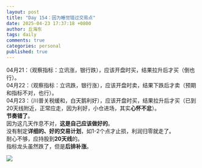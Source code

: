 ```yaml
---
layout: post
title: "Day 154：因为睡觉错过交易点"
date: 2025-04-23 17:37:18 +0800
author: 丘海东 
tags: daily
comments: true
categories: personal
published: true
---
```

04月21：（观察指标：立讯涨，银行跌），应该开盘时买，结果拉升后才买（倒也行）。  
04月22：（观察指标：立讯跌，银行涨），应该开盘时卖，结果下跌后才卖（预期和指标不对，也行）。  
04月23：（川普关税缓和，白天鹅利好），应该开盘时买，结果拉升后才买（已到20天线附近，正常应走，因为利好，小仓进场，其实**心怀不忿**）。  
**节奏错了**。  
因为这几天作息不对，**这是自己应该做好的**。  
没有制定**详细的、好的交易计划**，如1-2个点才止损，利润归零就走了。  
耐心不够，应持股到**20天线**的。  
指标龙头虽然跌了，但是**后排补涨**。  

![](https://wx1.sinaimg.cn/large/780bc50fgy1i0qxc3sl74j20u015sacn.jpg)

